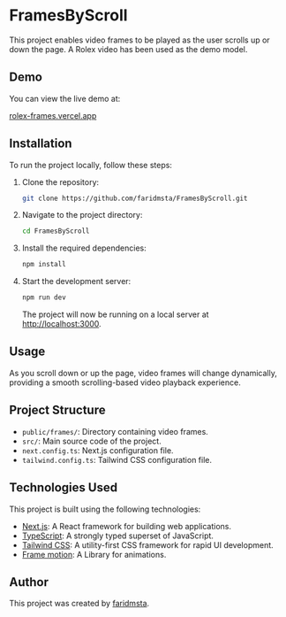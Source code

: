 # FramesByScroll

This project enables video frames to be played as the user scrolls up or down the page. A Rolex video has been used as the demo model.

## Demo

You can view the live demo at:

[rolex-frames.vercel.app](https://rolex-frames.vercel.app/)

## Installation

To run the project locally, follow these steps:

1. Clone the repository:

   ```bash
   git clone https://github.com/faridmsta/FramesByScroll.git
   ```

2. Navigate to the project directory:

   ```bash
   cd FramesByScroll
   ```

3. Install the required dependencies:

   ```bash
   npm install
   ```

4. Start the development server:

   ```bash
   npm run dev
   ```

   The project will now be running on a local server at [http://localhost:3000](http://localhost:3000).

## Usage

As you scroll down or up the page, video frames will change dynamically, providing a smooth scrolling-based video playback experience.

## Project Structure

- `public/frames/`: Directory containing video frames.
- `src/`: Main source code of the project.
- `next.config.ts`: Next.js configuration file.
- `tailwind.config.ts`: Tailwind CSS configuration file.

## Technologies Used

This project is built using the following technologies:

- [Next.js](https://nextjs.org/): A React framework for building web applications.
- [TypeScript](https://www.typescriptlang.org/): A strongly typed superset of JavaScript.
- [Tailwind CSS](https://tailwindcss.com/): A utility-first CSS framework for rapid UI development.
- [Frame motion](https://motion.dev/): A Library for animations.

## Author

This project was created by [faridmsta](https://github.com/faridmsta).

